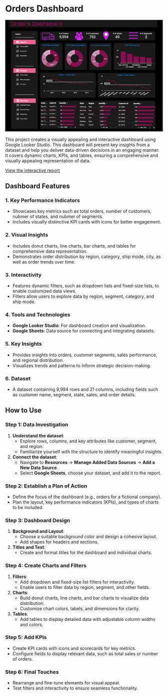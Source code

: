 # Orders Dashboard
![Orders Dashboard](https://github.com/Shantydotcom/Google-Looker-Studio/blob/main/Orders%20Dashboard/Orders%20Dashboard.png)

This project creates a visually appealing and interactive dashboard using Google Looker Studio. This dashboard will present key insights from a dataset and help you deliver data-driven decisions in an engaging manner. It covers dynamic charts, KPIs, and tables, ensuring a comprehensive and visually appealing representation of data.

[View the interactive report](https://lookerstudio.google.com/reporting/40eeb597-9318-40fe-96e8-63f13a11343b/page/xODcE)


## Dashboard Features

### 1. Key Performance Indicators
- Showcases key metrics such as total orders, number of customers, nubmer of states, and nubmer of segments.
- Includes visually distinctive KPI cards with icons for better engagement.

### 2. Visual Insights
- Includes donut charts, line charts, bar charts, and tables for comprehensive data representation.
- Demonstrates order distribution by region, category, ship mode, city, as well as order trends over time.

### 3. Interactivity
- Features dynamic filters, such as dropdown lists and fixed-size lists, to enable customized data views.
- Filters allow users to explore data by region, segment, category, and ship mode.

### 4. Tools and Technologies
- **Google Looker Studio**: For dashboard creation and visualization.
- **Google Sheets**: Data source for connecting and integrating datasets.

### 5. Key Insights
- Provides insights into orders, customer segments, sales performance, and regional distribution.
- Visualizes trends and patterns to inform strategic decision-making.

### 6. Dataset
- A dataset containing 9,994 rows and 21 columns, including fields such as customer name, segment, state, sales, and order details.

## How to Use

### Step 1: Data Investigation
1. **Understand the dataset**:
   - Explore rows, columns, and key attributes like customer, segment, and region.
   - Familiarize yourself with the structure to identify meaningful insights.
2. **Connect the dataset**:
   - Navigate to **Resources** → **Manage Added Data Sources** → **Add a New Data Source**.
   - Select **Google Sheets**, choose your dataset, and add it to the report.

### Step 2: Establish a Plan of Action
- Define the focus of the dashboard (e.g., orders for a fictional company).
- Plan the layout, key performance indicators (KPIs), and types of charts to be included.

### Step 3: Dashboard Design
1. **Background and Layout**:
   - Choose a suitable background color and design a cohesive layout.
   - Add shapes for headers and sections.
2. **Titles and Text**:
   - Create and format titles for the dashboard and individual charts.

### Step 4: Create Charts and Filters
1. **Filters**:
   - Add dropdown and fixed-size list filters for interactivity.
   - Enable users to filter data by region, segment, and other fields.
2. **Charts**:
   - Build donut charts, line charts, and bar charts to visualize data distribution.
   - Customize chart colors, labels, and dimensions for clarity.
3. **Tables**:
   - Add tables to display detailed data with adjustable column widths and colors.

### Step 5: Add KPIs
- Create KPI cards with icons and scorecards for key metrics.
- Configure fields to display relevant data, such as total sales or number of orders.

### Step 6: Final Touches
- Rearrange and fine-tune elements for visual appeal.
- Test filters and interactivity to ensure seamless functionality.

